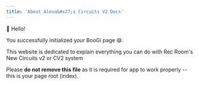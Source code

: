 ```yaml
---
title: 'About Alexa&#x27;s Circuits V2 Docs'
---
```


:wave: Hello!

You successfully initialized your BooGi page :smile:.

This website is dedicated to explain everything you can do with Rec Room&#x27;s New Circuits v2 or CV2 system

<Error>

Please **do not remove this file** as it is required for app
to work properly -- this is your page root (index).

</Error>